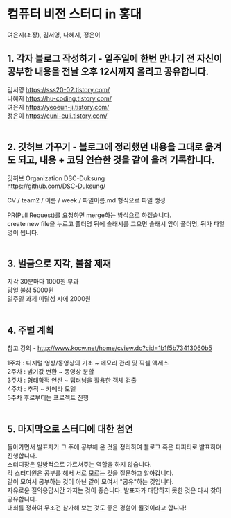 # 컴퓨터 비전 스터디 in 홍대
여은지(조장), 김서영, 나혜지, 정은이 <br>

## 1. 각자 블로그 작성하기 - 일주일에 한번 만나기 전 자신이 공부한 내용을 전날 오후 12시까지 올리고 공유합니다.

김서영	https://sss20-02.tistory.com/ <br>
나혜지	https://hu-coding.tistory.com/ <br>
여은지	https://yeoeun-ji.tistory.com/ <br>
정은이	https://euni-euli.tistory.com/ <br>
<br>

## 2. 깃허브 가꾸기 - 블로그에 정리했던 내용을 그대로 옮겨도 되고, 내용 + 코딩 연습한 것을 같이 올려 기록합니다.								

깃허브 Organization DSC-Duksung <br>
https://github.com/DSC-Duksung/ <br>	

CV / team2 / 이름 / week / 파일이름.md 형식으로 파일 생성 <br>

PR(Pull Request)를 요청하면 merge하는 방식으로 하겠습니다. <br>
create new file을 누르고 폴더명 뒤에 슬래시를 그으면 슬래시 앞이 폴더명, 뒤가 파일명이 됩니다. <br>
<br>

## 3. 벌금으로 지각, 불참 제재

지각 30분마다 1000원 부과 <br>
당일 불참 5000원 <br>
일주일 과제 미달성 시에 2000원 <br>
<br>

## 4. 주별 계획

참고 강의 - http://www.kocw.net/home/cview.do?cid=1b1f5b73413060b5 <br>

1주차 : 디지털 영상/동영상의 기초 ~ 메모리 관리 및 픽셀 액세스 <br>
2주차 : 밝기값 변환 ~ 동영상 분할 <br>
3주차 : 형태학적 연산 ~ 딥러닝을 활용한 객체 검출 <br>
4주차 : 추적 ~ 카메라 모델 <br>
5주차 후로부터는 프로젝트 진행 <br>
<br>

## 5. 마지막으로 스터디에 대한 첨언

돌아가면서 발표자가 그 주에 공부해 온 것을 정리하여 블로그 혹은 피피티로 발표하며 진행합니다. <br>
스터디장은 일방적으로 가르쳐주는 역할을 하지 않습니다. <br>
각 스터디원은 공부를 해서 서로 모르는 것을 질문하고 알아갑니다. <br>
같이 모여서 공부하는 것이 아닌 같이 모여서 "공유"하는 것입니다. <br>
자유로운 질의응답시간 가지는 것이 좋습니다. 발표자가 대답하지 못한 것은 다시 찾아 공유합니다. <br>
대회를 정하여 무조건 참가해 보는 것도 좋은 경험이 될것이라고 합니다! <br>
